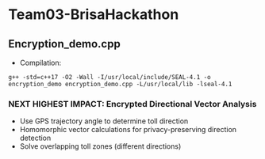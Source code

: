 # Team03-BrisaHackathon

## Encryption_demo.cpp

- Compilation:
```
g++ -std=c++17 -O2 -Wall -I/usr/local/include/SEAL-4.1 -o encryption_demo encryption_demo.cpp -L/usr/local/lib -lseal-4.1
```



### NEXT HIGHEST IMPACT: Encrypted Directional Vector Analysis
   - Use GPS trajectory angle to determine toll direction
   - Homomorphic vector calculations for privacy-preserving direction detection
   - Solve overlapping toll zones (different directions)